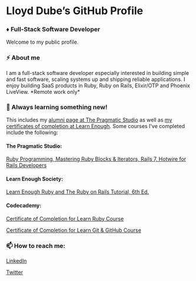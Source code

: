 # Lloyd Dube’s GitHub Profile
### ♦️ Full-Stack Software Developer

<!--
**dubesoftware/dubesoftware** is a ✨ _special_ ✨ repository because its `README.md` (this file) appears on your GitHub profile.

Here are some ideas to get you started:

- 🔭 I’m currently working on ...
- 🌱 I’m currently learning ...
- 👯 I’m looking to collaborate on ...
- 🤔 I’m looking for help with ...
- 💬 Ask me about ...
- 📫 How to reach me: ...
- 😄 Pronouns: ...
- ⚡ Fun fact: ...
-->

Welcome to my public profile.

### ⚡ About me
I am a full-stack software developer especially interested in building simple and fast software, scaling systems up and shipping reliable applications. I enjoy building SaaS products in Ruby, Ruby on Rails, Elixir/OTP and Phoenix LiveView. \*Remote work only\*

### 🌱 Always learning something new!

This includes my [alumni page at The Pragmatic Studio](https://pragmaticstudio.com/alumni/dubesoftware) as well as [my certificates of completion at Learn Enough](https://www.learnenough.com/certificates/dubesoftware). Some courses I've completed include the following:

#### The Pragmatic Studio:
[Ruby Programming, Mastering Ruby Blocks & Iterators, Rails 7, Hotwire for Rails Developers](https://pragmaticstudio.com/alumni/dubesoftware)

#### Learn Enough Society:
[Learn Enough Ruby and The Ruby on Rails Tutorial, 6th Ed.](https://www.learnenough.com/certificates/dubesoftware)

#### Codecademy:
[Certificate of Completion for Learn Ruby Course](https://www.codecademy.com/profiles/dubesoftware/certificates/1c05e0382bc5681c824c4cbe85c126fd)

[Certificate of Completion for Learn Git & GitHub Course](https://www.codecademy.com/profiles/dubesoftware/certificates/a8ab218d5950c29861635cc0bf12fd13)

### 📫 How to reach me:
[LinkedIn](https://www.linkedin.com/in/dubesoftware/)

[Twitter](https://www.twitter.com/dubesoftware)
